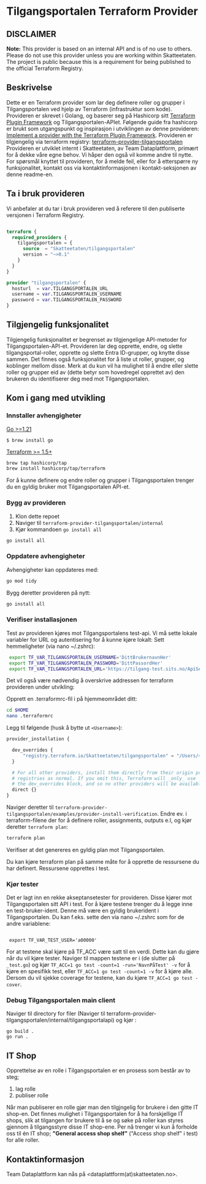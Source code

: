 # Tilgangsportalen Terraform Provider

## DISCLAIMER

**Note:** This provider is based on an internal API and is of no use to others.
Please do not use this provider unless you are working within Skatteetaten. The
project is public because this is a requirement for being published to the
official Terraform Registry.

## Beskrivelse

Dette er en Terraform provider som lar deg definere roller og grupper i
Tilgangsportalen ved hjelp av Terraform (infrastruktur som kode). Provideren er
skrevet i Golang, og baserer seg på Hashicorp sitt
[Terraform Plugin Framework](https://github.com/hashicorp/terraform-plugin-framework)
og Tilgangsportalen-APIet. Følgende guide fra hashicorp er brukt som
utgangspunkt og inspirasjon i utviklingen av denne provideren:
[Implement a provider with the Terraform Plugin Framework](https://developer.hashicorp.com/terraform/tutorials/providers-plugin-framework/providers-plugin-framework-provider).
Provideren er tilgjengelig via terraform registry:
[terraform-provider-tilgangsportalen](https://registry.terraform.io/providers/hashicorp/tilgangsportalen/latest)
Provideren er utviklet internt i Skatteetaten, av Team Dataplattform, primært
for å dekke våre egne behov. Vi håper den også vil komme andre til nytte. For
spørsmål knyttet til provideren, for å melde feil, eller for å etterspørre ny
funksjonalitet, kontakt oss via kontaktinformasjonen i kontakt-seksjonen av
denne readme-en.

## Ta i bruk provideren

Vi anbefaler at du tar i bruk provideren ved å referere til den publiserte
versjonen i Terraform Registry.

```terraform

terraform {
  required_providers {
    tilgangsportalen = {
      source  = "Skatteetaten/tilgangsportalen"
      version = "~>0.1"
    }
  }
}

provider "tilgangsportalen" {
  hosturl  = var.TILGANGSPORTALEN_URL
  username = var.TILGANGSPORTALEN_USERNAME
  password = var.TILGANGSPORTALEN_PASSWORD
}
```

## Tilgjengelig funksjonalitet

Tilgjengelig funksjonalitet er begrenset av tilgjengelige API-metoder for
Tilgangsportalen-API-et. Provideren lar deg opprette, endre, og slette
tilgangsportal-roller, opprette og slette Entra ID-grupper, og knytte disse
sammen. Det finnes også funksjonalitet for å liste ut roller, grupper, og
koblinger mellom disse. Merk at du kun vil ha mulighet til å endre eller slette
roller og grupper eid av (dette betyr som hovedregel opprettet av) den brukeren
du identifiserer deg med mot Tilgangsportalen.

## Kom i gang med utvikling

### Innstaller avhengigheter

[Go >=1.21](https://go.dev/doc/install)

`$ brew install go`

[Terraform >= 1.5+](https://developer.hashicorp.com/terraform/tutorials/aws-get-started/install-cli)

```zsh
brew tap hashicorp/tap
brew install hashicorp/tap/terraform
```

For å kunne definere og endre roller og grupper i Tilgangsportalen trenger du en
gyldig bruker mot Tilgangsportalen API-et.

### Bygg av provideren

1. Klon dette repoet
2. Naviger til `terraform-provider-tilgangsportalen/internal`
3. Kjør kommandoen `go install all`

```sh
go install all

```

### Oppdatere avhengigheter

Avhengigheter kan oppdateres med:

```sh
go mod tidy

```

Bygg deretter provideren på nytt:

```sh
go install all

```

### Verifiser installasjonen

Test av provideren kjøres mot Tilgangsportalens test-api. Vi må sette lokale
variabler for URL og autentisering for å kunne kjøre lokalt: Sett hemmeligheter
(via nano ~/.zshrc):

```zsh
 export TF_VAR_TILGANGSPORTALEN_USERNAME='DittBrukernavnHer'
 export TF_VAR_TILGANGSPORTALEN_PASSWORD='DittPassordHer'
 export TF_VAR_TILGANGSPORTALEN_URL='https://tilgang-test.sits.no/ApiServer'
```

Det vil også være nødvendig å overskrive addressen for terraform provideren
under utvikling:

Opprett en .terraformrc-fil i på hjemmeområdet ditt:

```zsh
cd $HOME
nano .terraformrc
```

Legg til følgende (husk å bytte ut `<Username>`):

```terraform
provider_installation {

  dev_overrides {
      "registry.terraform.io/Skatteetaten/tilgangsportalen" = "/Users/<Username>/go/bin"
  }

  # For all other providers, install them directly from their origin provider
  # registries as normal. If you omit this, Terraform will _only_ use
  # the dev_overrides block, and so no other providers will be available.
  direct {}
}
```

Naviger deretter til
`terraform-provider-tilgangsportalen/examples/provider-install-verification`.
Endre ev. i terraform-filene der for å definere roller, assignments, outputs
e.l, og kjør deretter `terraform plan`:

```sh
terraform plan
```

Verifiser at det genereres en gyldig plan mot Tilgangsportalen.

Du kan kjøre terraform plan på samme måte for å opprette de ressursene du har
definert. Ressursene opprettes i test.

### Kjør tester

Det er lagt inn en rekke akseptansetester for provideren. Disse kjører mot
Tilgangsportalen sitt API i test. For å kjøre testene trenger du å legge inne en
test-bruker-ident. Denne må være en gyldig brukerident i Tilgangsportalen. Du
kan f.eks. sette den via nano ~/.zshrc som for de andre variablene:

```shell

 export TF_VAR_TEST_USER='a00000'
```

For at testene skal kjøre på TF_ACC være satt til en verdi. Dette kan du gjøre
når du vil kjøre tester. Naviger til mappen testene er i (de slutter på
`_test.go`) og kjør `TF_ACC=1 go test -count=1 -run='NavnPåTest' -v` for å kjøre
en spesifikk test, eller `TF_ACC=1 go test -count=1 -v` for å kjøre alle. Dersom
du vil sjekke coverage for testene, kan du kjøre `TF_ACC=1 go test -cover`.

### Debug Tilgangsportalen main client

Naviger til directory for filer (Naviger til
terraform-provider-tilgangsportalen/internal/tilgangsportalapi) og kjør :

```shell
go build .
go run .
```

## IT Shop

Opprettelse av en rolle i Tilgangsportalen er en prosess som består av to steg;

1. lag rolle
2. publiser rolle

Når man publiserer en rolle gjør man den tilgjngelig for brukere i den gitte IT
shop-en. Det finnes mulighet i Tilgangsportalen for å ha forskjellige IT shops,
slik at tilgangen for brukere til å se og søke på roller kan styres gjennom å
tilgangsstyre disse IT shop-ene. Per nå trenger vi kun å forholde oss til én IT
shop; **"General access shop shelf"** ("Access shop shelf" i test) for alle
roller.

## Kontaktinformasjon

Team Dataplattform kan nås på <dataplattform(at)skatteetaten.no>.
